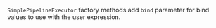 `SimplePipelineExecutor` factory methods add `bind` parameter for bind values to use with the user expression.
